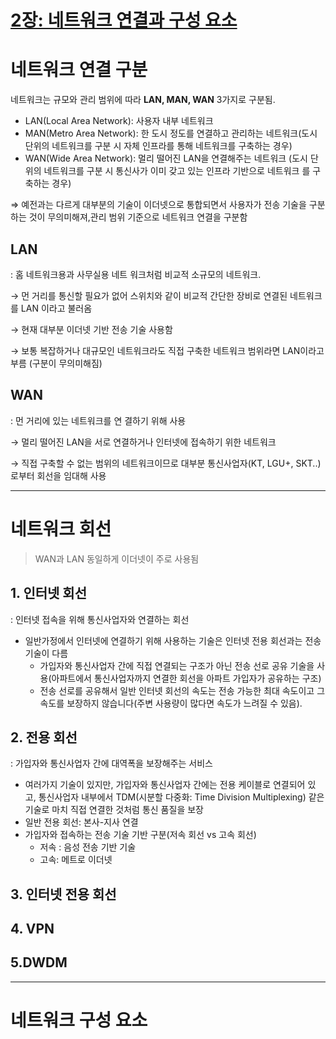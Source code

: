 # [2장: 네트워크 연결과 구성 요소]()
# 네트워크 연결 구분

네트워크는 규모와 관리 범위에 따라 **LAN, MAN, WAN** 3가지로 구분됨.

- LAN(Local Area Network): 사용자 내부 네트워크
- MAN(Metro Area Network): 한 도시 정도를 연결하고 관리하는 네트워크(도시 단위의 네트워크를 구분 시  자체 인프라를 통해 네트워크를 구축하는 경우)
- WAN(Wide Area Network): 멀리 떨어진 LAN을 연결해주는 네트워크 (도시 단위의 네트워크를 구분 시 통신사가 이미 갖고 있는 인프라 기반으로 네트워크 를 구축하는 경우)

⇒ 예전과는 다르게 대부분의 기술이 이더넷으로 통합되면서 사용자가 전송 기술을 구분하는 것이 무의미해져,관리 범위 기준으로 네트워크 연결을 구분함

## LAN

: 홈 네트워크용과 사무실용 네트 워크처럼 비교적 소규모의 네트워크. 

→ 먼 거리를 통신할 필요가 없어 스위치와 같이 비교적 간단한 장비로 연결된 네트워크를 LAN 이라고 불러옴

→ 현재 대부분 이더넷 기반 전송 기술 사용함

→ 보통 복잡하거나 대규모인 네트워크라도 직접 구축한 네트워크 범위라면 LAN이라고 부름 (구분이 무의미해짐)

## WAN

: 먼 거리에 있는 네트워크를 연 결하기 위해 사용

→ 멀리 떨어진 LAN을 서로 연결하거나 인터넷에 접속하기 위한 네트워크

→ 직접 구축할 수 없는 범위의 네트워크이므로 대부분 통신사업자(KT, LGU+, SKT..)로부터 회선을 임대해 사용

---

# 네트워크 회선

> WAN과 LAN 동일하게 이더넷이 주로 사용됨
> 

## 1. 인터넷 회선

: 인터넷 접속을 위해 통신사업자와 연결하는 회선

- 일반가정에서 인터넷에 연결하기 위해 사용하는 기술은 인터넷 전용 회선과는 전송 기술이 다름
    - 가입자와 통신사업자 간에 직접 연결되는 구조가 아닌 전송 선로 공유 기술을 사용(아파트에서 통신사업자까지 연결한 회선을 아파트 가입자가 공유하는 구조)
    - 전송 선로를 공유해서 일반 인터넷 회선의 속도는 전송 가능한 최대 속도이고  그 속도를 보장하지 않습니다(주변 사용량이 많다면 속도가 느려질 수 있음).

## 2. 전용 회선

: 가입자와 통신사업자 간에 대역폭을 보장해주는 서비스

- 여러가지 기술이 있지만, 가입자와 통신사업자 간에는 전용 케이블로 연결되어 있고, 통신사업자 내부에서 TDM(시분할 다중화: Time Division Multiplexing) 같은 기술로 마치 직접 연결한 것처럼 통신 품질을 보장
- 일반 전용 회선: 본사-지사 연결
- 가입자와 접속하는 전송 기술 기반 구분(저속 회선 vs 고속 회선)
    - 저속 : 음성 전송 기반 기술
    - 고속: 메트로 이더넷

## 3. 인터넷 전용 회선

## 4. VPN

## 5.DWDM

---

# 네트워크 구성 요소